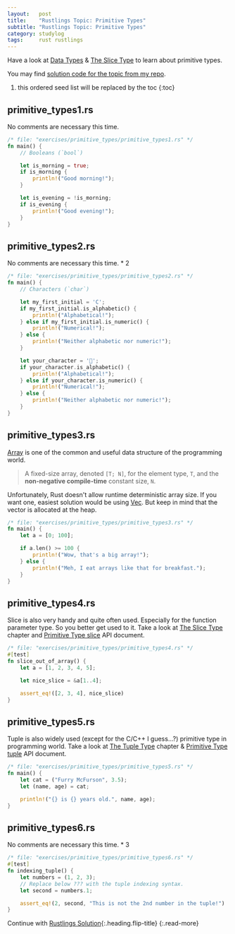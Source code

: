 ```yaml
---
layout:   post
title:    "Rustlings Topic: Primitive Types"
subtitle: "Rustlings Topic: Primitive Types"
category: studylog
tags:     rust rustlings
---
```


Have a look at [Data Types] & [The Slice Type] to learn about primitive types.

You may find [solution code for the topic from my repo].

[Data Types]: https://doc.rust-lang.org/stable/book/ch03-02-data-types.html
[The Slice Type]: https://doc.rust-lang.org/stable/book/ch04-03-slices.html
[solution code for the topic from my repo]: https://github.com/LazyRen/rustlings-solution/tree/main/exercises/primitive_types

<!--more-->

1. this ordered seed list will be replaced by the toc
{:toc}

## primitive_types1.rs

No comments are necessary this time.

```rust
/* file: "exercises/primitive_types/primitive_types1.rs" */
fn main() {
    // Booleans (`bool`)

    let is_morning = true;
    if is_morning {
        println!("Good morning!");
    }

    let is_evening = !is_morning;
    if is_evening {
        println!("Good evening!");
    }
}
```

## primitive_types2.rs

No comments are necessary this time. * 2

```rust
/* file: "exercises/primitive_types/primitive_types2.rs" */
fn main() {
    // Characters (`char`)

    let my_first_initial = 'C';
    if my_first_initial.is_alphabetic() {
        println!("Alphabetical!");
    } else if my_first_initial.is_numeric() {
        println!("Numerical!");
    } else {
        println!("Neither alphabetic nor numeric!");
    }

    let your_character = '🍻';
    if your_character.is_alphabetic() {
        println!("Alphabetical!");
    } else if your_character.is_numeric() {
        println!("Numerical!");
    } else {
        println!("Neither alphabetic nor numeric!");
    }
}
```

## primitive_types3.rs

[Array] is one of the common and useful data structure of the programming world.

> A fixed-size array, denoted `[T; N]`, for the element type, `T`,
> and the **non-negative compile-time** constant size, `N`.

Unfortunately, Rust doesn't allow runtime deterministic array size. If you want one, easiest
solution would be using [Vec]. But keep in mind that the vector is allocated at the heap.

```rust
/* file: "exercises/primitive_types/primitive_types3.rs" */
fn main() {
    let a = [0; 100];

    if a.len() >= 100 {
        println!("Wow, that's a big array!");
    } else {
        println!("Meh, I eat arrays like that for breakfast.");
    }
}
```

[Array]: https://doc.rust-lang.org/std/primitive.array.html
[Vec]: https://doc.rust-lang.org/std/vec/struct.Vec.html

## primitive_types4.rs

Slice is also very handy and quite often used. Especially for the function parameter type.
So you better get used to it.
Take a look at [The Slice Type] chapter and [Primitive Type slice] API document.

```rust
/* file: "exercises/primitive_types/primitive_types4.rs" */
#[test]
fn slice_out_of_array() {
    let a = [1, 2, 3, 4, 5];

    let nice_slice = &a[1..4];

    assert_eq!([2, 3, 4], nice_slice)
}
```

[Primitive Type slice]: https://doc.rust-lang.org/std/primitive.slice.html

## primitive_types5.rs

Tuple is also widely used (except for the C/C++ I guess...?) primitive type in programming world.
Take a look at [The Tuple Type] chapter & [Primitive Type tuple] API document.

```rust
/* file: "exercises/primitive_types/primitive_types5.rs" */
fn main() {
    let cat = ("Furry McFurson", 3.5);
    let (name, age) = cat;

    println!("{} is {} years old.", name, age);
}
```

[The Tuple Type]: https://doc.rust-lang.org/book/ch03-02-data-types.html#the-tuple-type
[Primitive Type tuple]: https://doc.rust-lang.org/std/primitive.tuple.html

## primitive_types6.rs

No comments are necessary this time. * 3

```rust
/* file: "exercises/primitive_types/primitive_types6.rs" */
#[test]
fn indexing_tuple() {
    let numbers = (1, 2, 3);
    // Replace below ??? with the tuple indexing syntax.
    let second = numbers.1;

    assert_eq!(2, second, "This is not the 2nd number in the tuple!")
}
```

Continue with [Rustlings Solution](rustlings){:.heading.flip-title}
{:.read-more}
